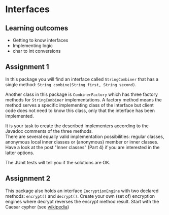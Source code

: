 # Interfaces

## Learning outcomes
* Getting to know interfaces 
* Implementing logic
* char to int conversions


## Assignment 1

In this package you will find an interface called `StringCombiner` that has a single method: 
`String combine(String first, String second)`.

Another class in this package is `CombinerFactory` which has three factory methods for `StringCombiner` implementations. 
A factory method means the method serves a specific implementing class of the interface but client code does not need to know this class, only that the interface has been implemented.

It is your task to create the described implementers according to the Javadoc comments of the three methods.  
There are several equally valid implementation possibilities: regular classes, anonymous local inner classes or (anonymous) member or inner classes. Have a look at the post "Inner classes" (Part 4) if you are interested in the latter options.

The JUnit tests will tell you if the solutions are OK.

## Assignment 2

This package also holds an interface `EncryptionEngine` with two declared methods: `encrypt()` and `decrypt()`. Create your own (set of) encryption engines where decrypt reverses the encrypt method result. Start with the Caesar cypher (see [wikipedia](https://en.wikipedia.org/wiki/Caesar_cipher))

